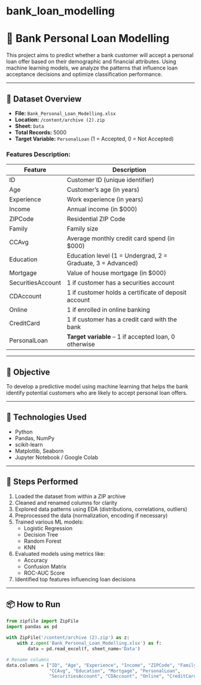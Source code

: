 # bank_loan_modelling
# 🏦 Bank Personal Loan Modelling

This project aims to predict whether a bank customer will accept a personal loan offer based on their demographic and financial attributes. Using machine learning models, we analyze the patterns that influence loan acceptance decisions and optimize classification performance.

---

## 📁 Dataset Overview

- **File:** `Bank_Personal_Loan_Modelling.xlsx`
- **Location:** `/content/archive (2).zip`
- **Sheet:** `Data`
- **Total Records:** 5000
- **Target Variable:** `PersonalLoan` (1 = Accepted, 0 = Not Accepted)

### Features Description:

| Feature            | Description                                                |
|--------------------|------------------------------------------------------------|
| ID                 | Customer ID (unique identifier)                            |
| Age                | Customer’s age (in years)                                  |
| Experience         | Work experience (in years)                                 |
| Income             | Annual income (in $000)                                    |
| ZIPCode            | Residential ZIP Code                                       |
| Family             | Family size                                                |
| CCAvg              | Average monthly credit card spend (in $000)                |
| Education          | Education level (1 = Undergrad, 2 = Graduate, 3 = Advanced)|
| Mortgage           | Value of house mortgage (in $000)                          |
| SecuritiesAccount  | 1 if customer has a securities account                     |
| CDAccount          | 1 if customer holds a certificate of deposit account       |
| Online             | 1 if enrolled in online banking                            |
| CreditCard         | 1 if customer has a credit card with the bank              |
| PersonalLoan       | **Target variable** – 1 if accepted loan, 0 otherwise      |

---

## 🎯 Objective

To develop a predictive model using machine learning that helps the bank identify potential customers who are likely to accept personal loan offers.

---

## 🔧 Technologies Used

- Python
- Pandas, NumPy
- scikit-learn
- Matplotlib, Seaborn
- Jupyter Notebook / Google Colab

---

## 🚀 Steps Performed

1. Loaded the dataset from within a ZIP archive
2. Cleaned and renamed columns for clarity
3. Explored data patterns using EDA (distributions, correlations, outliers)
4. Preprocessed the data (normalization, encoding if necessary)
5. Trained various ML models:
   - Logistic Regression
   - Decision Tree
   - Random Forest
   - KNN
6. Evaluated models using metrics like:
   - Accuracy
   - Confusion Matrix
   - ROC-AUC Score
7. Identified top features influencing loan decisions

---

## 📦 How to Run

```python
from zipfile import ZipFile
import pandas as pd

with ZipFile('/content/archive (2).zip') as z:
    with z.open('Bank_Personal_Loan_Modelling.xlsx') as f:
        data = pd.read_excel(f, sheet_name='Data')

# Rename columns
data.columns = ["ID", "Age", "Experience", "Income", "ZIPCode", "Family",
                "CCAvg", "Education", "Mortgage", "PersonalLoan", 
                "SecuritiesAccount", "CDAccount", "Online", "CreditCard"]

